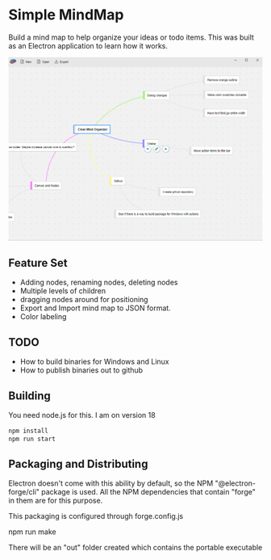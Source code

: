 # Simple MindMap
Build a mind map to help organize your ideas or todo items. This was built as an Electron application to learn how it works.

<img src="screenshot.png" alt="Mind mapping software" />

## Feature Set
- Adding nodes, renaming nodes, deleting nodes
- Multiple levels of children
- dragging nodes around for positioning
- Export and Import mind map to JSON format.
- Color labeling


## TODO
- How to build binaries for Windows and Linux
- How to publish binaries out to github

## Building
You need node.js for this. I am on version 18

    npm install
    npm run start


## Packaging and Distributing
Electron doesn't come with this ability by default, so the NPM "@electron-forge/cli" 
package is used. All the NPM dependencies that contain "forge" in them are for this purpose.

This packaging is configured through forge.config.js

   npm run make

There will be an "out" folder created which contains the portable executable

